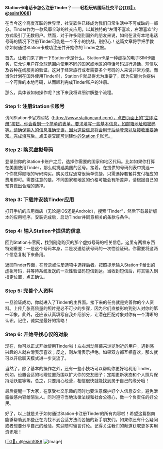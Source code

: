 **Station卡电话卡怎么注册Tinder？——轻松玩转国际社交平台[[TG💪+ @esim1088](https://t.me/s/esim1088)]**

在当今这个高度互联的世界里，社交软件已经成为我们日常生活中不可或缺的一部分。Tinder作为一款风靡全球的社交应用，以其独特的“左滑不喜欢，右滑喜欢”的方式吸引了无数用户。然而，对于许多刚到国外的朋友来说，如何在没有本地电话号码的情况下注册Tinder可能是一个不小的挑战。别担心！这篇文章将手把手教你如何通过Station卡成功注册并开始你的Tinder之旅。

首先，让我们来了解一下Station卡是什么。Station卡是一种虚拟的电子SIM卡服务，它允许用户在全球范围内使用不同的国家或地区的电话号码进行通话、短信以及各种在线服务的验证。这对于经常旅行或者需要多个号码的人来说非常方便。而当你计划在国外使用Tinder时，Station卡就显得尤为重要了，因为它能为你提供一个可靠的本地号码，从而顺利完成Tinder账户的注册。

那么，具体该如何操作呢？接下来我将详细讲解整个流程。

### Step 1: 注册Station卡账号

访问Station卡官方网站（https://www.stationcard.com），点击页面上的“立即注册”按钮。你会看到一个简单的表单，要求填写一些基本信息，如邮箱地址和密码等。请确保输入的信息准确无误，因为这些信息将会用于后续登录以及接收重要通知。完成填写后，点击提交即可创建你的Station卡账号。

### Step 2: 购买虚拟号码

登录到你的Station卡账户之后，选择你需要的国家和地区代码。比如如果你打算在美国使用Tinder，那么就挑选美国的区号。接着，在提供的号码列表中挑选一个你觉得顺眼的号码购买。购买过程通常很简单快捷，只需选择套餐并支付相应的费用即可。需要注意的是，不同国家和地区的价格可能会有所差异，请根据自己的预算做出合理的选择。

### Step 3: 下载并安装Tinder应用

打开手机的应用商店（无论是iOS还是Android），搜索“Tinder”，然后下载最新版本的应用程序。安装完成后，启动Tinder并同意相关的条款与条件。

### Step 4: 输入Station卡提供的信息

回到Station卡官网，找到刚刚购买的那个虚拟号码的相关信息。这里有两样东西特别重要：一是这个号码本身，二是发送给该号码的一次性验证码。你需要将这两个信息复制下来备用。

返回Tinder界面，在登录或注册选项中选择后者。按照提示输入Station卡给出的虚拟号码，并等待系统发送的一次性验证码短信到达。当收到短信后，将其输入到指定位置，点击确认。

### Step 5: 完善个人资料

一旦验证成功，你就进入了Tinder的主界面。接下来的任务就是完善你的个人资料。上传几张高质量的照片是必不可少的步骤，因为它们直接影响到别人对你的第一印象。此外，还应该认真填写自我介绍部分，让潜在匹配对象对你有一个清晰的认识。记住，诚实是最好的策略！

### Step 6: 开始寻找心仪的对象

现在，你可以正式开始使用Tinder啦！左右滑动屏幕来浏览附近的用户，遇到感兴趣的人就右滑表示喜欢；反之，则左滑表示拒绝。如果双方都互相喜欢，那么就可以开启聊天模式进一步交流了。

当然了，除了基本的操作之外，还有一些小技巧可以帮助你更好地利用Tinder。例如，设置合适的地理位置范围以扩大你的交友圈子；定期更新状态和个人照片保持活跃度等等。总之，只要用心经营，相信很快就能找到属于自己的缘分哦！

最后提醒一下大家，在享受社交乐趣的同时也要注意保护好个人信息安全，避免泄露敏感内容给陌生人。同时遵守当地法律法规和社会公德心，做一个负责任的好公民。

好了，以上就是关于如何通过Station卡注册Tinder的所有内容啦！希望这篇指南能够帮助到那些正在为找不到合适方法而苦恼的新手朋友们。如果你还有什么疑问或者想要分享自己的经验，欢迎随时留言讨论。记得关注我们的频道获取更多实用资讯哦！

[[TG💪+ @esim1088](https://t.me/s/esim1088) ![Image](https://i.postimg.cc/4NQfJmqS/Snipaste-2025-05-13-00-14-12.png)]